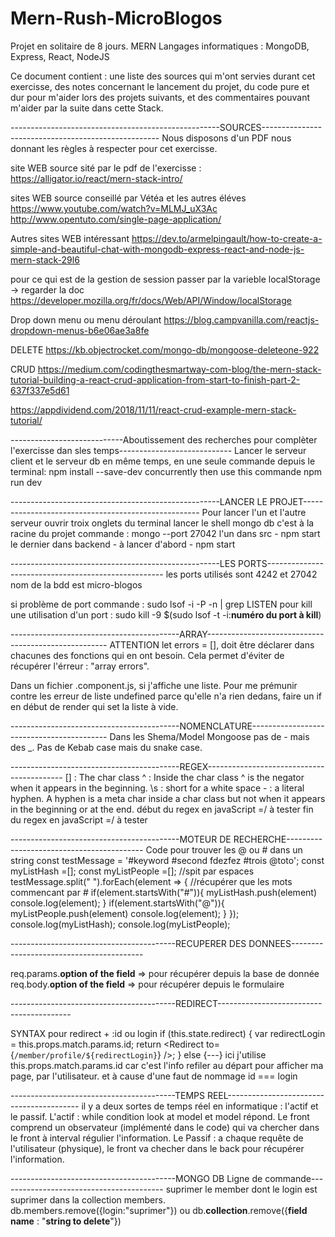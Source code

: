 # Mern-Rush-MicroBlogos
Projet en solitaire de 8 jours.
MERN Langages informatiques : MongoDB, Express, React, NodeJS

Ce document contient : une liste des sources qui m'ont servies durant cet exercisse, des notes concernant le lancement du projet, du code pure et dur pour m'aider lors des projets suivants, et des commentaires pouvant m'aider par la suite dans cette Stack.

----------------------------------------------------SOURCES----------------------------------------------------
Nous disposons d'un PDF nous donnant les règles à respecter pour cet exercisse.

site WEB source sité par le pdf de l'exercisse :
https://alligator.io/react/mern-stack-intro/


sites WEB source conseillé par Vétéa et les autres éléves
https://www.youtube.com/watch?v=MLMJ_uX3Ac
http://www.opentuto.com/single-page-application/

Autres sites WEB intéressant
https://dev.to/armelpingault/how-to-create-a-simple-and-beautiful-chat-with-mongodb-express-react-and-node-js-mern-stack-29l6

pour ce qui est de la gestion de session passer par la varieble localStorage -> regarder la doc
https://developer.mozilla.org/fr/docs/Web/API/Window/localStorage

Drop down menu ou menu déroulant
https://blog.campvanilla.com/reactjs-dropdown-menus-b6e06ae3a8fe

DELETE 
https://kb.objectrocket.com/mongo-db/mongoose-deleteone-922

CRUD 
https://medium.com/codingthesmartway-com-blog/the-mern-stack-tutorial-building-a-react-crud-application-from-start-to-finish-part-2-637f337e5d61

https://appdividend.com/2018/11/11/react-crud-example-mern-stack-tutorial/

----------------------------Aboutissement des recherches pour complèter l'exercisse dan sles temps----------------------------
Lancer le serveur client et le serveur db en même temps, en une seule commande depuis le terminal:
npm install --save-dev concurrently
then use this commande 
npm run dev

----------------------------------------------------LANCER LE PROJET----------------------------------------------------
Pour lancer l'un et l'autre serveur ouvrir troix onglets du terminal
lancer le shell mongo db c'est à la racine du projet commande : mongo --port 27042
l'un dans src - npm start
le dernier dans backend - à lancer d'abord - npm start

----------------------------------------------------LES PORTS----------------------------------------------------
les ports utilisés sont 4242 et 27042
nom de la bdd est micro-blogos

si problème de port commande : sudo lsof -i -P -n | grep LISTEN
pour kill une utilisation d'un port : sudo kill -9 $(sudo lsof -t -i:**numéro du port à kill**)


------------------------------------------ARRAY-----------------------------------------------------
ATTENTION let errors = [], doit être déclarer dans chacunes des fonctions qui en ont besoin. Cela permet d'éviter de récupérer l'érreur : "array errors".

Dans un fichier .component.js, si j'affiche une liste. Pour me prémunir contre les erreur de liste undefined parce qu'elle n'a rien dedans, faire un if en début de render qui set la liste à vide.


------------------------------------------NOMENCLATURE------------------------------------------
Dans les Shema/Model Mongoose pas de - mais des _. Pas de Kebab case mais du snake case.

------------------------------------------REGEX------------------------------------------
    [] : The char class
    ^ : Inside the char class ^ is the negator when it appears in the beginning.
    \s : short for a white space
    - : a literal hyphen. A hyphen is a meta char inside a char class but not when it appears in the beginning or at the end.
début du regex en javaScript =/ à tester
fin du regex en javaScript =/ à tester

------------------------------------------MOTEUR DE RECHERCHE------------------------------------------
Code pour trouver les @ ou # dans un string
const testMessage = '#keyword #second fdezfez #trois @toto';
const myListHash =[];
const myListPeople =[];
//spit par espaces
testMessage.split(" ").forEach(element => {
    //récupérer que les mots commencant par #
		if(element.startsWith("#")){
          myListHash.push(element)
  			console.log(element);
		}
  		if(element.startsWith("@")){
          myListPeople.push(element)
  			console.log(element);
		}
	});
console.log(myListHash);
console.log(myListPeople);

-----------------------------------------RECUPERER DES DONNEES-----------------------------------------

req.params.**option of the field** => pour récupérer depuis la base de donnée
req.body.**option of the field** => pour récupérer depuis le formulaire

-----------------------------------------REDIRECT-----------------------------------------

SYNTAX pour redirect + :id ou login
        if (this.state.redirect) {
            var redirectLogin = this.props.match.params.id;
            return <Redirect to={`/member/profile/${redirectLogin}`} />;
        } else {---}
ici j'utilise this.props.match.params.id car c'est l'info refiler au départ pour afficher ma page, par l'utilisateur. et à cause d'une faut de nommage id === login


-----------------------------------------TEMPS REEL-----------------------------------------
il y a deux sortes de temps réel en informatique : l'actif et le passif.
L'actif :
while condition look at model et model répond. Le front comprend un observateur (implémenté dans le code) qui va chercher dans le front à interval régulier l'information.
Le Passif :
a chaque requête de l'utilisateur (physique), le  front va checher dans le back pour récupérer l'information.

-----------------------------------------MONGO DB Ligne de commande-----------------------------------------
suprimer le member dont le login est suprimer dans la collection members.
db.members.remove({login:"suprimer"})
ou
db.**collection**.remove({**field name** : "**string to delete**"})
